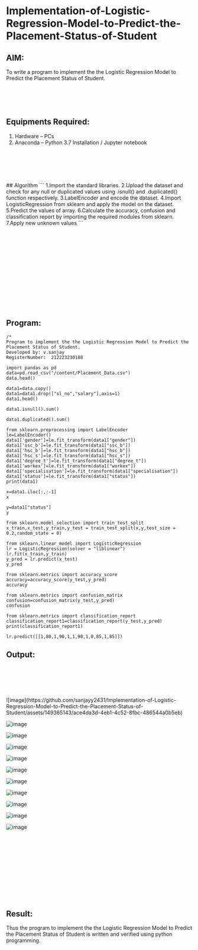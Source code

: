 # Implementation-of-Logistic-Regression-Model-to-Predict-the-Placement-Status-of-Student

## AIM:
To write a program to implement the the Logistic Regression Model to Predict the Placement Status of Student.
<br>
<br>
<br>
<br>
<br>

## Equipments Required:
1. Hardware – PCs
2. Anaconda – Python 3.7 Installation / Jupyter notebook
<br>
<br>
<br>
<br>
<br>
## Algorithm
```
1.Import the standard libraries.
2.Upload the dataset and check for any null or duplicated values using .isnull() and .duplicated() function respectively.
3.LabelEncoder and encode the dataset.
4.Import LogisticRegression from sklearn and apply the model on the dataset.
5.Predict the values of array.
6.Calculate the accuracy, confusion and classification report by importing the required modules from sklearn.
7.Apply new unknown values
``` 
<br>
<br>
<br>
<br>
<br>
<br>
<br>
<br>
<br>
<br>
<br>
<br>
<br>
<br>

## Program:
```
/*
Program to implement the the Logistic Regression Model to Predict the Placement Status of Student.
Developed by: v.sanjay   
RegisterNumber:  212223230188   

import pandas as pd
data=pd.read_csv("/content/Placement_Data.csv")
data.head()

data1=data.copy()
data1=data1.drop(["sl_no","salary"],axis=1)
data1.head()

data1.isnull().sum()

data1.duplicated().sum()

from sklearn.preprocessing import LabelEncoder
le=LabelEncoder()
data1['gender']=le.fit_transform(data1["gender"])
data1['ssc_b']=le.fit_transform(data1["ssc_b"])
data1['hsc_b']=le.fit_transform(data1["hsc_b"])
data1['hsc_s']=le.fit_transform(data1["hsc_s"])
data1['degree_t']=le.fit_transform(data1["degree_t"])
data1['workex']=le.fit_transform(data1["workex"])
data1['specialisation']=le.fit_transform(data1["specialisation"])
data1['status']=le.fit_transform(data1["status"])
print(data1)

x=data1.iloc[:,:-1]
x

y=data1["status"]
y

from sklearn.model_selection import train_test_split
x_train,x_test,y_train,y_test = train_test_split(x,y,test_size = 0.2,random_state = 0)

from sklearn.linear_model import LogisticRegression
lr = LogisticRegression(solver = "liblinear") 
lr.fit(x_train,y_train)
y_pred = lr.predict(x_test)
y_pred

from sklearn.metrics import accuracy_score
accuracy=accuracy_score(y_test,y_pred)
accuracy

from sklearn.metrics import confusion_matrix
confusion=confusion_matrix(y_test,y_pred)
confusion

from sklearn.metrics import classification_report
classification_report1=classification_report(y_test,y_pred)
print(classification_report1)

lr.predict([[1,80,1,90,1,1,90,1,0,85,1,85]])
```
## Output:
<br>
<br>
<br>
<br>
<br>
![image](https://github.com/sanjayy2431/Implementation-of-Logistic-Regression-Model-to-Predict-the-Placement-Status-of-Student/assets/149365143/ace4da3d-4eb1-4c52-8fbc-486544a0b5eb)



![image](https://github.com/sanjayy2431/Implementation-of-Logistic-Regression-Model-to-Predict-the-Placement-Status-of-Student/assets/149365143/057f505a-48ae-4053-8956-51a3fe4d0347)



![image](https://github.com/sanjayy2431/Implementation-of-Logistic-Regression-Model-to-Predict-the-Placement-Status-of-Student/assets/149365143/eac5ec7e-db34-47b7-9a87-da94c972a4ef)



![image](https://github.com/sanjayy2431/Implementation-of-Logistic-Regression-Model-to-Predict-the-Placement-Status-of-Student/assets/149365143/034da63e-13af-483a-ae46-8768948cbd10)

![image](https://github.com/sanjayy2431/Implementation-of-Logistic-Regression-Model-to-Predict-the-Placement-Status-of-Student/assets/149365143/e87135d0-7f1e-47ea-8fcc-886eee8b380f)

![image](https://github.com/sanjayy2431/Implementation-of-Logistic-Regression-Model-to-Predict-the-Placement-Status-of-Student/assets/149365143/fd2ede0e-176a-45c6-9158-c18ba9b2d930)

![image](https://github.com/sanjayy2431/Implementation-of-Logistic-Regression-Model-to-Predict-the-Placement-Status-of-Student/assets/149365143/0de8823d-ffb5-4405-80a7-d686975db8b7)

![image](https://github.com/sanjayy2431/Implementation-of-Logistic-Regression-Model-to-Predict-the-Placement-Status-of-Student/assets/149365143/43773e61-93af-4366-89b2-d9eea9c8a87a)


![image](https://github.com/sanjayy2431/Implementation-of-Logistic-Regression-Model-to-Predict-the-Placement-Status-of-Student/assets/149365143/92f5972f-910d-4519-87cb-9538e1253489)


![image](https://github.com/sanjayy2431/Implementation-of-Logistic-Regression-Model-to-Predict-the-Placement-Status-of-Student/assets/149365143/2b4ee5d4-25a1-42ab-8ead-6bc378546d82)

![image](https://github.com/sanjayy2431/Implementation-of-Logistic-Regression-Model-to-Predict-the-Placement-Status-of-Student/assets/149365143/e85a2d70-ed6b-4512-b123-c0ada4168cf8)

<br>
<br>
<br>
<br>
<br>
<br>
<br>
<br>
<br>
<br>

## Result:
Thus the program to implement the the Logistic Regression Model to Predict the Placement Status of Student is written and verified using python programming.
